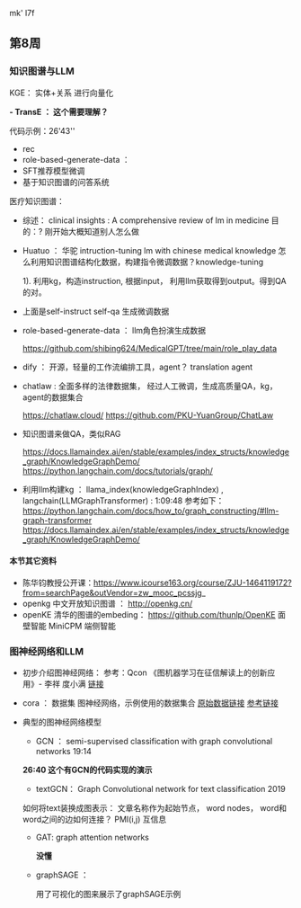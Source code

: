 mk'
l7f
## 第8周


### 知识图谱与LLM

KGE： 实体+关系 进行向量化

**- TransE ：  这个需要理解？**



代码示例：26'43''

- rec
- role-based-generate-data ： 
- SFT推荐模型微调
- 基于知识图谱的问答系统


医疗知识图谱：

- 综述： clinical insights : A comprehensive review of lm in medicine    目的：?  刚开始大概知道别人怎么做

- Huatuo ： 华驼  intruction-tuning lm with chinese medical knowledge
  怎么利用知识图谱结构化数据，构建指令微调数据？knowledge-tuning
  
  1). 利用kg，构造instruction, 根据input， 利用llm获取得到output。得到QA的对。 

- 上面是self-instruct  self-qa 生成微调数据
  
- role-based-generate-data ： llm角色扮演生成数据

  https://github.com/shibing624/MedicalGPT/tree/main/role_play_data
  
- dify ： 开源，轻量的工作流编排工具，agent？ translation agent 
- chatlaw : 全面多样的法律数据集， 经过人工微调，生成高质量QA，kg，agent的数据集合

  https://chatlaw.cloud/
  https://github.com/PKU-YuanGroup/ChatLaw
  
- 知识图谱来做QA，类似RAG

  https://docs.llamaindex.ai/en/stable/examples/index_structs/knowledge_graph/KnowledgeGraphDemo/
  https://python.langchain.com/docs/tutorials/graph/
  
- 利用llm构建kg ： llama_index(knowledgeGraphIndex) , langchain(LLMGraphTransformer) : 1:09:48 参考如下：
  https://python.langchain.com/docs/how_to/graph_constructing/#llm-graph-transformer
  https://docs.llamaindex.ai/en/stable/examples/index_structs/knowledge_graph/KnowledgeGraphDemo/  
  



#### 本节其它资料
- 陈华钧教授公开课：https://www.icourse163.org/course/ZJU-1464119172?from=searchPage&outVendor=zw_mooc_pcssjg_
- openkg 中文开放知识图谱 ： http://openkg.cn/
- openKE 清华的图谱的embeding： https://github.com/thunlp/OpenKE   面壁智能 MiniCPM  端侧智能


### 图神经网络和LLM

- 初步介绍图神经网络： 参考：Qcon 《图机器学习在征信解读上的创新应用》- 李祥  度小满  [链接](https://www.infoq.cn/article/wsg1e5yyvockjzj1vcqu)
- cora ： 数据集  图神经网络，示例使用的数据集合
  [原始数据链接](https://www.cs.umd.edu/~sen/lbc-proj/LBC.html)
  [参考链接](https://www.cnblogs.com/Catherinezhilin/p/16288734.html)
  
- 典型的图神经网络模型

  - GCN ： semi-supervised classification with graph convolutional networks   19:14

  **26:40  这个有GCN的代码实现的演示**

  - textGCN：  Graph Convolutional network for text classification 2019

  如何将text装换成图表示： 文章名称作为起始节点， word nodes， word和word之间的边如何连接？ PMI(i,j)  互信息

  - GAT: graph attention networks

    **没懂**

  - graphSAGE ： 

    用了可视化的图来展示了graphSAGE示例






